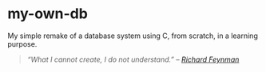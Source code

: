 # my-own-db
My simple remake of a database system using C, from scratch, in a learning purpose.

> *“What I cannot create, I do not understand.” – [Richard Feynman](https://en.m.wikiquote.org/wiki/Richard_Feynman)*